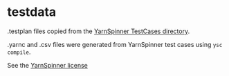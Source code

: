 # testdata

.testplan files copied from the
[YarnSpinner TestCases directory](https://github.com/YarnSpinnerTool/YarnSpinner/tree/develop/Tests/TestCases).

.yarnc and .csv files were generated from YarnSpinner test cases using `ysc compile`.

See the
[YarnSpinner license](https://github.com/YarnSpinnerTool/YarnSpinner/blob/main/LICENSE.md)